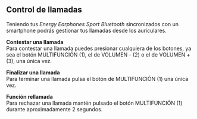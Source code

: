 ## Control de llamadas

Teniendo tus *Energy Earphones Sport Bluetooth* sincronizados con un smartphone podrás gestionar tus llamadas desde los auriculares.

**Contestar una llamada**  
Para contestar una llamada puedes presionar cualquiera de los botones, ya sea el botón MULTIFUNCIÓN (1), el de VOLUMEN - (2) o el de VOLUMEN + (3), una única vez.

**Finalizar una llamada**  
Para terminar una llamada pulsa el botón de MULTIFUNCIÓN (1) una única vez.

**Función rellamada**  
Para rechazar una llamada mantén pulsado el botón MULTIFUNCIÓN (1) durante aproximadamente 2 segundos.
